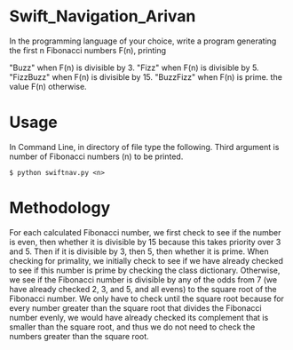 # Swift_Navigation_Arivan

In the programming language of your choice, write a program generating the first n Fibonacci numbers F(n), printing

"Buzz" when F(n) is divisible by 3.
"Fizz" when F(n) is divisible by 5.
"FizzBuzz" when F(n) is divisible by 15.
"BuzzFizz" when F(n) is prime.
the value F(n) otherwise.

# Usage

In Command Line, in directory of file type the following. Third argument is number of Fibonacci numbers (n) to be printed.

```
$ python swiftnav.py <n>
```
# Methodology

For each calculated Fibonacci number, we first check to see if the number is even, then whether it is divisible by 15 because this takes priority over 3 and 5. Then if it is divisible by 3, then 5, then whether it is prime. When checking for primality, we initially check to see if we have already checked to see if this number is prime by checking the class dictionary. Otherwise, we see if the Fibonacci number is divisible by any of the odds from 7 (we have already checked 2, 3, and 5, and all evens) to the square root of the Fibonacci number. We only have to check until the square root because for every number greater than the square root that divides the Fibonacci number evenly, we would have already checked its complement that is smaller than the square root, and thus we do not need to check the numbers greater than the square root.
